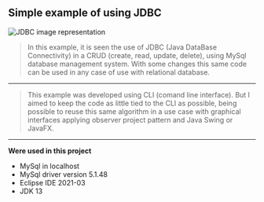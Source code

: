## Simple example of using JDBC
![JDBC image representation](http://www.oracle.com/technetwork/database/application-development/jdbc/jdbc-2-4389800.png)

> In this example, it is seen the use of JDBC (Java DataBase
> Connectivity) in a CRUD (create, read, update, delete), using MySql
> database management system. With some changes this same code can be
> used in any case of use with relational database.
---
> This example was developed using CLI (comand line interface). But I
> aimed to keep the code as little tied to the CLI as possible, being
> possible to reuse this same algorithm in a use case with graphical
> interfaces applying observer project pattern and Java Swing or JavaFX.
---
  
**Were used in this project**
 - MySql in localhost
 - MySql driver version 5.1.48
 - Eclipse IDE 2021-03
 - JDK 13
 
 
